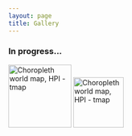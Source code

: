 ```yaml
---
layout: page
title: Gallery
---
```

### In progress...
<span>
<a href = "https://github.com/valentinitnelav/Graphs/blob/master/Choropleth%20world%20map%2C%20HPI%20-%20tmap.R"> <img src = "https://raw.githubusercontent.com/valentinitnelav/valentinitnelav.github.io/master/gallery/HPI_tmap.png" alt = "Choropleth world map, HPI - tmap" height = "125px"/></a>
<a href = "https://github.com/valentinitnelav/Graphs/blob/master/Choropleth%20world%20map%2C%20HPI%20-%20tmap.R"> <img src = "https://raw.githubusercontent.com/valentinitnelav/valentinitnelav.github.io/master/gallery/HPI_tmap.png" alt = "Choropleth world map, HPI - tmap" height = "100px"/></a>
</span>